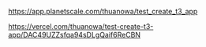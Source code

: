 https://app.planetscale.com/thuanowa/test_create_t3_app

https://vercel.com/thuanowa/test-create-t3-app/DAC49UZZsfqa94sDLgQaif6ReCBN
